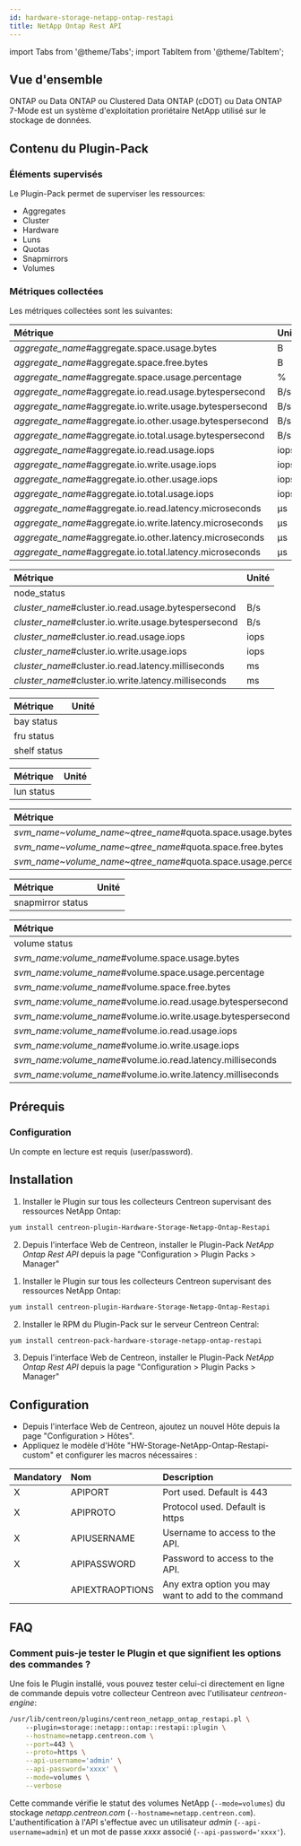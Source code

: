 ```yaml
---
id: hardware-storage-netapp-ontap-restapi
title: NetApp Ontap Rest API
---
```

import Tabs from '@theme/Tabs';
import TabItem from '@theme/TabItem';

## Vue d'ensemble

ONTAP ou Data ONTAP ou Clustered Data ONTAP (cDOT) ou Data ONTAP 7-Mode est un système d'exploitation proriétaire NetApp utilisé sur le stockage de données.

## Contenu du Plugin-Pack

### Éléments supervisés

Le Plugin-Pack permet de superviser les ressources:

* Aggregates
* Cluster
* Hardware
* Luns
* Quotas
* Snapmirrors
* Volumes

### Métriques collectées

Les métriques collectées sont les suivantes:

<Tabs groupId="sync">
<TabItem value="Aggregates" label="Aggregates">

| Métrique                                                 | Unité |
|:---------------------------------------------------------|:------|
| *aggregate_name*#aggregate.space.usage.bytes             | B     |
| *aggregate_name*#aggregate.space.free.bytes              | B     |
| *aggregate_name*#aggregate.space.usage.percentage        | %     |
| *aggregate_name*#aggregate.io.read.usage.bytespersecond  | B/s   |
| *aggregate_name*#aggregate.io.write.usage.bytespersecond | B/s   |
| *aggregate_name*#aggregate.io.other.usage.bytespersecond | B/s   |
| *aggregate_name*#aggregate.io.total.usage.bytespersecond | B/s   |
| *aggregate_name*#aggregate.io.read.usage.iops            | iops  |
| *aggregate_name*#aggregate.io.write.usage.iops           | iops  |
| *aggregate_name*#aggregate.io.other.usage.iops           | iops  |
| *aggregate_name*#aggregate.io.total.usage.iops           | iops  |
| *aggregate_name*#aggregate.io.read.latency.microseconds  | µs    |
| *aggregate_name*#aggregate.io.write.latency.microseconds | µs    |
| *aggregate_name*#aggregate.io.other.latency.microseconds | µs    |
| *aggregate_name*#aggregate.io.total.latency.microseconds | µs    |

</TabItem>
<TabItem value="Cluster" label="Cluster">

| Métrique                                             | Unité |
| :----------------------------------------------------| :-----|
| node_status                                          |       |
| *cluster_name*#cluster.io.read.usage.bytespersecond  | B/s   |
| *cluster_name*#cluster.io.write.usage.bytespersecond | B/s   |
| *cluster_name*#cluster.io.read.usage.iops            | iops  |
| *cluster_name*#cluster.io.write.usage.iops           | iops  |
| *cluster_name*#cluster.io.read.latency.milliseconds  | ms    |
| *cluster_name*#cluster.io.write.latency.milliseconds | ms    |

</TabItem>
<TabItem value="Hardware" label="Hardware">

| Métrique     | Unité |
| :------------| :-----|
| bay status   |       |
| fru status   |       |
| shelf status |       |

</TabItem>
<TabItem value="Luns" label="Luns">

| Métrique   | Unité |
| :----------| :-----|
| lun status |       |

</TabItem>
<TabItem value="Quotas" label="Quotas">

| Métrique                                                       | Unité  |
| :--------------------------------------------------------------| :------|
| *svm_name~volume_name~qtree_name*#quota.space.usage.bytes      | B      |
| *svm_name~volume_name~qtree_name*#quota.space.free.bytes       | B      |
| *svm_name~volume_name~qtree_name*#quota.space.usage.percentage | %      |

</TabItem>
<TabItem value="Snapmirrors" label="Snapmirrors">

| Métrique          | Unité |
| :-----------------| :-----|
| snapmirror status |       |

</TabItem>
<TabItem value="Volumes" label="Volumes">

| Métrique                                                    | Unité |
| :-----------------------------------------------------------| :-----|
| volume status                                               |       |
| *svm_name:volume_name*#volume.space.usage.bytes             | B     |
| *svm_name:volume_name*#volume.space.usage.percentage        | %     |
| *svm_name:volume_name*#volume.space.free.bytes              | B     |
| *svm_name:volume_name*#volume.io.read.usage.bytespersecond  | B/s   |
| *svm_name:volume_name*#volume.io.write.usage.bytespersecond | B/s   |
| *svm_name:volume_name*#volume.io.read.usage.iops            | iops  |
| *svm_name:volume_name*#volume.io.write.usage.iops           | iops  |
| *svm_name:volume_name*#volume.io.read.latency.milliseconds  | ms    |
| *svm_name:volume_name*#volume.io.write.latency.milliseconds | ms    |

</TabItem>
</Tabs>

## Prérequis

### Configuration

Un compte en lecture est requis (user/password).

## Installation

<Tabs groupId="sync">
<TabItem value="Online License" label="Online License">

1. Installer le Plugin sur tous les collecteurs Centreon supervisant des ressources NetApp Ontap:

```bash
yum install centreon-plugin-Hardware-Storage-Netapp-Ontap-Restapi
```

2. Depuis l'interface Web de Centreon, installer le Plugin-Pack *NetApp Ontap Rest API* depuis la page "Configuration > Plugin Packs > Manager"

</TabItem>
<TabItem value="Offline License" label="Offline License">

1. Installer le Plugin sur tous les collecteurs Centreon supervisant des ressources NetApp Ontap:

```bash
yum install centreon-plugin-Hardware-Storage-Netapp-Ontap-Restapi
```

2. Installer le RPM du Plugin-Pack sur le serveur Centreon Central:

```bash
yum install centreon-pack-hardware-storage-netapp-ontap-restapi
```

3. Depuis l'interface Web de Centreon, installer le Plugin-Pack *NetApp Ontap Rest API* depuis la page "Configuration > Plugin Packs > Manager"

</TabItem>
</Tabs>

## Configuration

* Depuis l'interface Web de Centreon, ajoutez un nouvel Hôte depuis la page "Configuration > Hôtes".
* Appliquez le modèle d'Hôte "HW-Storage-NetApp-Ontap-Restapi-custom" et configurer les macros nécessaires :

| Mandatory   | Nom                    | Description                                                                |
| :---------- | :--------------------- | :------------------------------------------------------------------------- |
| X           | APIPORT                | Port used. Default is 443                                                  |
| X           | APIPROTO               | Protocol used. Default is https                                            |
| X           | APIUSERNAME            | Username to access to the API.                                             |
| X           | APIPASSWORD            | Password to access to the API.                                             |
|             | APIEXTRAOPTIONS        | Any extra option you may want to add to the command                        |

## FAQ

### Comment puis-je tester le Plugin et que signifient les options des commandes ?

Une fois le Plugin installé, vous pouvez tester celui-ci directement en ligne de commande depuis votre collecteur
Centreon avec l'utilisateur *centreon-engine*:

```bash
/usr/lib/centreon/plugins/centreon_netapp_ontap_restapi.pl \	
    --plugin=storage::netapp::ontap::restapi::plugin \
    --hostname=netapp.centreon.com \
    --port=443 \
    --proto=https \
    --api-username='admin' \
    --api-password='xxxx' \
    --mode=volumes \
    --verbose
```

Cette commande vérifie le statut des volumes NetApp (```--mode=volumes```) du stockage *netapp.centreon.com* (```--hostname=netapp.centreon.com```).
L'authentification à l'API s'effectue avec un utilisateur *admin* (```--api-username=admin```) et un mot de passe *xxxx* associé (```--api-password='xxxx'```).
